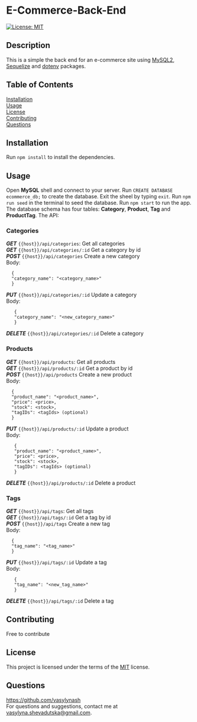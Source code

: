 # E-Commerce-Back-End
[![License: MIT](https://img.shields.io/badge/License-MIT-yellow.svg)](https://opensource.org/licenses/MIT)

  ## Description
  This is a simple the back end for an e-commerce site using [MySQL2](https://www.npmjs.com/package/mysql2), [Sequelize](https://www.npmjs.com/package/sequelize) and [dotenv](https://www.npmjs.com/package/dotenv) packages.

  ## Table of Contents
  [Installation](#installation)  
    [Usage](#usage)  
    [License](#license)  
    [Contributing](#contributing)  
    [Questions](#questions)  

  ## Installation
  Run ```npm install``` to install the dependencies.

  ## Usage
  Open **MySQL** shell and connect to your server. Run ```CREATE DATABASE ecommerce_db;``` to create the database. Exit the sheel by typing ```exit```.
  Run ```npm run seed``` in the terminal to seed the database.
  Run ```npm start``` to run the app. 
  The database schema has four tables: **Category**, **Product**, **Tag** and **ProductTag**. The API:
   
  ### Categories
  ***GET*** ```{{host}}/api/categories```: Get all categories  
  ***GET*** ```{{host}}/api/categories/:id``` Get a category by id  
  ***POST*** ```{{host}}/api/categories``` Create a new category  
  Body: 
  ```
    {
    "category_name": "<category_name>"
    }
```
  ***PUT*** ```{{host}}/api/categories/:id``` Update a category   
  Body:
 ```
    {
    "category_name": "<new_category_name>"
    }
```
  ***DELETE*** ```{{host}}/api/categories/:id``` Delete a category  

 ### Products
  ***GET*** ```{{host}}/api/products```: Get all products  
  ***GET*** ```{{host}}/api/products/:id``` Get a product by id  
  ***POST*** ```{{host}}/api/products``` Create a new product  
  Body: 
  ```
    {
    "product_name": "<product_name>",
    "price": <price>,
    "stock": <stock>,
    "tagIDs": <tagIds> (optional)
    }
```
  ***PUT*** ```{{host}}/api/products/:id``` Update a product  
  Body:
 ```
    {
    "product_name": "<product_name>",
    "price": <price>,
    "stock": <stock>,
    "tagIDs": <tagIds> (optional)
    }
```
  ***DELETE*** ```{{host}}/api/products/:id``` Delete a product  

### Tags
  ***GET*** ```{{host}}/api/tags```: Get all tags  
  ***GET*** ```{{host}}/api/tags/:id``` Get a tag by id  
  ***POST*** ```{{host}}/api/tags``` Create a new tag    
  Body: 
  ```
    {
    "tag_name": "<tag_name>"
    }
```
  ***PUT*** ```{{host}}/api/tags/:id``` Update a tag     
  Body:
 ```
    {
    "tag_name": "<new_tag_name>"
    }
```
  ***DELETE*** ```{{host}}/api/tags/:id``` Delete a tag  
  
  ## Contributing
  Free to contribute

  ## License
  This project is licensed under the terms of the [MIT](https://opensource.org/licenses/MIT) license.


  ## Questions
  https://github.com/vasylynash  
  For questions and suggestions, contact me at vasylyna.shevadutska@gmail.com.